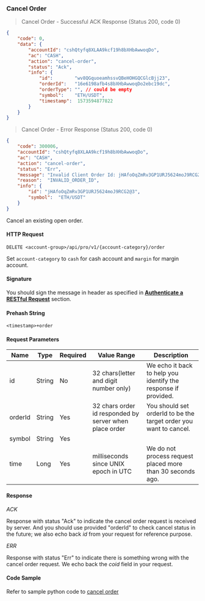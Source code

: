 ###
### Cancel Order

> Cancel Order - Successful ACK Response (Status 200, code 0)

```json
{
    "code": 0,
    "data": {
        "accountId": "cshQtyfq8XLAA9kcf19h8bXHbAwwoqDo",
        "ac": "CASH",
        "action": "cancel-order",
        "status": "Ack",
        "info": {
            "id":        "wv8QGquoeamhssvQBeHOHGQCGlcBjj23",
            "orderId":   "16e6198afb4s8bXHbAwwoqDo2ebc19dc",
            "orderType": "", // could be empty
            "symbol":    "ETH/USDT",
            "timestamp":  1573594877822
        }
    }
}
```

> Cancel Order - Error Response (Status 200, code 0)

```json
{
    "code": 300006,
    "accountId": "cshQtyfq8XLAA9kcf19h8bXHbAwwoqDo",
    "ac": "CASH",
    "action": "cancel-order",
    "status": "Err",
    "message": "Invalid Client Order Id: jHAfoOqZmRv3GP1URJ5624moJ9RCG2@3",
    "reason":  "INVALID_ORDER_ID",
    "info": {
        "id": "jHAfoOqZmRv3GP1URJ5624moJ9RCG2@3",
        "symbol":  "ETH/USDT"
    }
}
```

Cancel an existing open order.

#### HTTP Request

`DELETE <account-group>/api/pro/v1/{account-category}/order`

Set `account-category` to `cash` for cash account and `margin` for margin account. 

#### Signature

You should sign the message in header as specified in [**Authenticate a RESTful Request**](#sign-a-request) section.

#### Prehash String

`<timestamp>+order`

#### Request Parameters

Name        | Type   |Required| Value Range                                           | Description
------------|--------|--------| ----------------------------------------------------- | ---------------
id          | String |  No    |32 chars(letter and digit number only)                 | We echo it back to help you identify the response if provided.
orderId     | String |  Yes   |32 chars order id responded by server when place order | You should set orderId to be the target order you want to cancel.
symbol      | String |  Yes   |                                                       |  
time        | Long   |  Yes   |milliseconds since UNIX epoch in UTC                   | We do not process request placed more than 30 seconds ago.

#### Response

*ACK*

Response with status "Ack" to indicate the cancel order request is received by server. And you should use provided "orderId" to check cancel status in the future; we also echo back *id* from your request for reference purpose.

*ERR*

Response with status "Err" to indicate there is something wrong with the cancel order request. We echo back the *coid* field in your request.

#### Code Sample

Refer to sample python code to [cancel order](https://github.com/bitmax-exchange/bitmax-pro-api-demo/blob/master/python/order_cancel.py)
